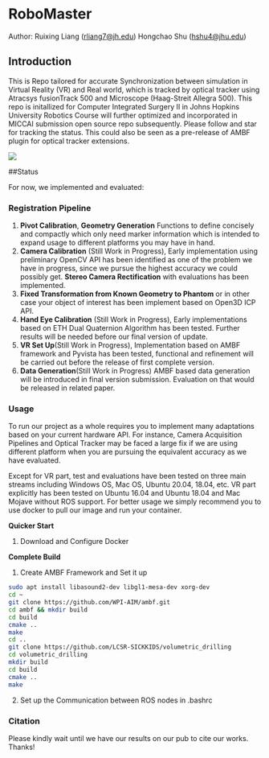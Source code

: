 # RoboMaster

Author: Ruixing Liang (rliang7@jh.edu) Hongchao Shu (hshu4@jhu.edu)

## Introduction

This is Repo tailored for accurate Synchronization between simulation in Virtual Reality (VR) and Real world, which is tracked by optical tracker using Atracsys fusionTrack 500 and Microscope (Haag-Streit Allegra 500). This repo is initallized for Computer Integrated Surgery II in Johns Hopkins University Robotics Course will further optimized and incorporated in MICCAI submission open source repo subsequently. Please follow and star for tracking the status. This could also be seen as a pre-release of AMBF plugin for optical tracker extensions. 

![](./Resources/Readme_1.png)

##Status

For now, we implemented and evaluated:

### Registration Pipeline

1. **Pivot Calibration**, **Geometry Generation** Functions to define concisely and compactly which only need marker information which is intended to expand usage to different platforms you may have in hand.
2. **Camera Calibration** (Still Work in Progress), Early implementation using preliminary OpenCV API has been identified as one of the problem we have in progress, since we pursue the highest accuracy we could possibly get. **Stereo Camera Rectification** with evaluations has been implemented.
3. **Fixed Transformation from Known Geometry to Phantom** or in other case your object of interest has been implement based on Open3D ICP API.
4. **Hand Eye Calibration** (Still Work in Progress), Early implementations based on ETH Dual Quaternion Algorithm has been tested. Further results will be needed before our final version of update.
5. **VR Set Up**(Still Work in Progress), Implementation based on AMBF framework and Pyvista has been tested, functional and refinement will be carried out before the release of first complete version.
6. **Data Generation**(Still Work in Progress) AMBF based data generation will be introduced in final version submission. Evaluation on that would be released in related paper.

### Usage

To run our project as a whole requires you to implement many adaptations based on your current hardware API. For instance, Camera Acquisition Pipelines and Optical Tracker may be faced a large fix if we are using different platform when you are pursuing the equivalent accuracy as we have evaluated.

Except for VR part, test and evaluations have been tested on three main streams including Windows OS, Mac OS, Ubuntu 20.04, 18.04, etc. VR part explicitly has been tested on Ubuntu 16.04 and Ubuntu 18.04 and Mac Mojave without ROS support. For better usage we simply recommend you to use docker to pull our image and run your container.

**Quicker Start**

1. Download and Configure Docker

**Complete Build**

1. Create AMBF Framework and Set it up

```bash
sudo apt install libasound2-dev libgl1-mesa-dev xorg-dev
cd ~
git clone https://github.com/WPI-AIM/ambf.git
cd ambf && mkdir build
cd build
cmake ..
make
cd ..
git clone https://github.com/LCSR-SICKKIDS/volumetric_drilling
cd volumetric_drilling
mkdir build
cd build
cmake ..
make
```

2. Set up the Communication between ROS nodes in .bashrc  

  

### Citation

Please kindly wait until we have our results on our pub to cite our works. Thanks!